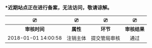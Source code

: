 ### \*近期站点正在进行备案，无法访问，敬请谅解。

| ⎚ | ⎚ | ⎚ | ⎚ |
| :------------: | :------------: | :------------: | :------------: |
|**审核时间**|**属性**|**环节**|**审核结果**|
|2018-01-01 14:00:58|注销主体|提交管局审核|通过|
